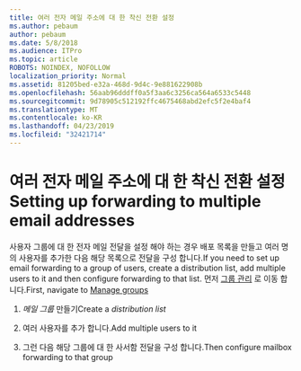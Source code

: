 ```yaml
---
title: 여러 전자 메일 주소에 대 한 착신 전환 설정
ms.author: pebaum
author: pebaum
ms.date: 5/8/2018
ms.audience: ITPro
ms.topic: article
ROBOTS: NOINDEX, NOFOLLOW
localization_priority: Normal
ms.assetid: 81205bed-e32a-468d-9d4c-9e881622908b
ms.openlocfilehash: 56aab96dddff0a5f3aa6c3256ca564a6533c5448
ms.sourcegitcommit: 9d78905c512192ffc4675468abd2efc5f2e4baf4
ms.translationtype: MT
ms.contentlocale: ko-KR
ms.lasthandoff: 04/23/2019
ms.locfileid: "32421714"
---
```

# <a name="setting-up-forwarding-to-multiple-email-addresses"></a><span data-ttu-id="f5ec9-102">여러 전자 메일 주소에 대 한 착신 전환 설정</span><span class="sxs-lookup"><span data-stu-id="f5ec9-102">Setting up forwarding to multiple email addresses</span></span>

<span data-ttu-id="f5ec9-103">사용자 그룹에 대 한 전자 메일 전달을 설정 해야 하는 경우 배포 목록을 만들고 여러 명의 사용자를 추가한 다음 해당 목록으로 전달을 구성 합니다.</span><span class="sxs-lookup"><span data-stu-id="f5ec9-103">If you need to set up email forwarding to a group of users, create a distribution list, add multiple users to it and then configure forwarding to that list.</span></span> <span data-ttu-id="f5ec9-104">먼저 [그룹 관리](https://portal.office.com/adminportal/home#/groups) 로 이동 합니다.</span><span class="sxs-lookup"><span data-stu-id="f5ec9-104">First, navigate to [Manage groups](https://portal.office.com/adminportal/home#/groups)</span></span>
  
1. <span data-ttu-id="f5ec9-105">*메일 그룹* 만들기</span><span class="sxs-lookup"><span data-stu-id="f5ec9-105">Create a  *distribution list*</span></span> 
    
2. <span data-ttu-id="f5ec9-106">여러 사용자를 추가 합니다.</span><span class="sxs-lookup"><span data-stu-id="f5ec9-106">Add multiple users to it</span></span>
    
3. <span data-ttu-id="f5ec9-107">그런 다음 해당 그룹에 대 한 사서함 전달을 구성 합니다.</span><span class="sxs-lookup"><span data-stu-id="f5ec9-107">Then configure mailbox forwarding to that group</span></span>
    

